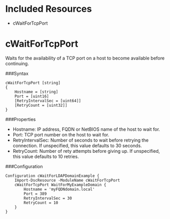 Included Resources
==================
* cWaitForTcpPort

cWaitForTcpPort
================
Waits for the availability of a TCP port on a host to become available before continuing.

###Syntax
```
cWaitForTcpPort [string]
{
    Hostname = [string]
    Port = [uint16]
    [RetryIntervalSec = [uint64]]
    [RetryCount = [uint32]]
}
```
###Properties
* Hostname: IP address, FQDN or NetBIOS name of the host to wait for.
* Port: TCP port number on the host to wait for.
* RetryIntervalSec: Number of seconds to wait before retrying the connection. If unspecified, this value defaults to 30 seconds.
* RetryCount: Number of rety attempts before giving up. If unspecified, this value defaults to 10 retries.

###Configuration
```
Configuration cWaitForLDAPDomainExample {
    Import-DscResource -ModuleName cWaitForTcpPort
    cWaitForTcpPort WaitForMyExampleDomain {
        Hostname = 'myFQDNdomain.local'
        Port = 389
        RetryIntervalSec = 30
        RetryCount = 10
    }
}
```
